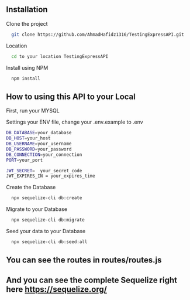 
## Installation

Clone the project

```bash
  git clone https://github.com/AhmadHafidz1316/TestingExpressAPI.git
```

Location
```bash
  cd to your location TestingExpressAPI
```

 Install using NPM
```bash
  npm install
```

## How to using this API to your Local

First, run your MYSQL 

Settings your ENV file, change your .env.example to .env

```bash
DB_DATABASE=your_database
DB_HOST=your_host
DB_USERNAME=your_username
DB_PASSWORD=your_password
DB_CONNECTION=your_connection
PORT=your_port

JWT_SECRET=  your_secret_code
JWT_EXPIRES_IN = your_expires_time
```

Create the Database
```bash
  npx sequelize-cli db:create  
```

Migrate to your Database
```bash
  npx sequelize-cli db:migrate  
```

Seed your data to your Database
```bash
  npx sequelize-cli db:seed:all
```


## You can see the routes in routes/routes.js

## And you can see the complete Sequelize right here https://sequelize.org/








    
